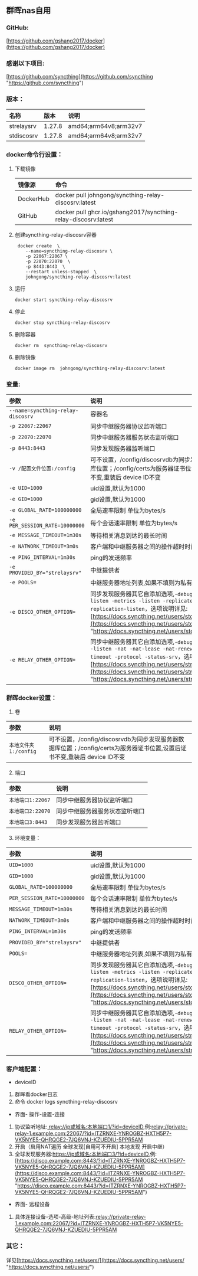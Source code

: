 ## 群晖nas自用

### GitHub:

[https://github.com/gshang2017/docker](https://github.com/gshang2017/docker)

### 感谢以下项目:

[https://github.com/syncthing](https://github.com/syncthing "https://github.com/syncthing")

### 版本：

|名称|版本|说明|
|:-|:-|:-|
|strelaysrv|1.27.8|amd64;arm64v8;arm32v7|
|stdiscosrv|1.27.8|amd64;arm64v8;arm32v7|

### docker命令行设置：

1. 下载镜像

    |镜像源|命令|
    |:-|:-|
    |DockerHub|docker pull johngong/syncthing-relay-discosrv:latest|
    |GitHub|docker pull ghcr.io/gshang2017/syncthing-relay-discosrv:latest|

2. 创建syncthing-relay-discosrv容器

        docker create  \
           --name=syncthing-relay-discosrv \
           -p 22067:22067 \
           -p 22070:22070  \
           -p 8443:8443  \
           --restart unless-stopped  \
           johngong/syncthing-relay-discosrv:latest

3. 运行

       docker start syncthing-relay-discosrv

4. 停止

       docker stop syncthing-relay-discosrv

5. 删除容器

       docker rm  syncthing-relay-discosrv

6. 删除镜像

       docker image rm  johngong/syncthing-relay-discosrv:latest

### 变量:

|参数|说明|
|:-|:-|
| `--name=syncthing-relay-discosrv` |容器名|
| `-p 22067:22067` |同步中继服务器协议监听端口|
| `-p 22070:22070` |同步中继服务器服务状态监听端口|
| `-p 8443:8443` |同步发现服务器监听端口|
| `-v /配置文件位置:/config` |可不设置，/config/discosrvdb为同步发现服务器数据库位置；/config/certs为服务器证书位置,设置后证书不变,重装后 device ID不变|
| `-e UID=1000` |uid设置,默认为1000|
| `-e GID=1000` |gid设置,默认为1000|
| `-e GLOBAL_RATE=100000000` |全局速率限制 单位为bytes/s|
| `-e PER_SESSION_RATE=10000000` | 每个会话速率限制 单位为bytes/s|
| `-e MESSAGE_TIMEOUT=1m30s` |等待相关消息到达的最长时间|
| `-e NATWORK_TIMEOUT=3m0s` | 客户端和中继服务器之间的操作超时时间|
| `-e PING_INTERVAL=1m30s` | ping的发送频率|
| `-e PROVIDED_BY="strelaysrv"` |中继提供者|
| `-e POOLS=` |中继服务器地址列表,如果不填则为私有中继|
| `-e DISCO_OTHER_OPTION=` |同步发现服务器其它自添加选项,`-debug -http -listen -metrics -listen -replicate -replication-listen`，选项说明详见:[https://docs.syncthing.net/users/stdiscosrv.html](https://docs.syncthing.net/users/stdiscosrv.html "https://docs.syncthing.net/users/stdiscosrv.html")|
| `-e RELAY_OTHER_OPTION=` |同步中继服务器其它自添加选项,`-debug -ext-address -listen -nat -nat-lease -nat-renewal -nat-timeout -protocol -status-srv`，选项说明详见:[https://docs.syncthing.net/users/strelaysrv.html](https://docs.syncthing.net/users/strelaysrv.html "https://docs.syncthing.net/users/strelaysrv.html")|

### 群晖docker设置：

1. 卷

|参数|说明|
|:-|:-|
| `本地文件夹1:/config` |可不设置，/config/discosrvdb为同步发现服务器数据库位置；/config/certs为服务器证书位置,设置后证书不变,重装后 device ID不变|

2. 端口

|参数|说明|
|:-|:-|
| `本地端口1:22067` |同步中继服务器协议监听端口|
| `本地端口2:22070` |同步中继服务器服务状态监听端口|
| `本地端口3:8443` |同步发现服务器监听端口|

3. 环境变量：

|参数|说明|
|:-|:-|
| `UID=1000` |uid设置,默认为1000|
| `GID=1000` |gid设置,默认为1000|
| `GLOBAL_RATE=100000000` |全局速率限制 单位为bytes/s|
| `PER_SESSION_RATE=10000000` | 每个会话速率限制 单位为bytes/s|
| `MESSAGE_TIMEOUT=1m30s` |等待相关消息到达的最长时间|
| `NATWORK_TIMEOUT=3m0s` | 客户端和中继服务器之间的操作超时时间|
| `PING_INTERVAL=1m30s` | ping的发送频率|
| `PROVIDED_BY="strelaysrv"` |中继提供者|
| `POOLS=` |中继服务器地址列表,如果不填则为私有中继|
| `DISCO_OTHER_OPTION=` |同步发现服务器其它自添加选项,`-debug -http -listen -metrics -listen -replicate -replication-listen`，选项说明详见:[https://docs.syncthing.net/users/stdiscosrv.html](https://docs.syncthing.net/users/stdiscosrv.html "https://docs.syncthing.net/users/stdiscosrv.html")|
| `RELAY_OTHER_OPTION=` |同步中继服务器其它自添加选项,`-debug -ext-address -listen -nat -nat-lease -nat-renewal -nat-timeout -protocol -status-srv`，选项说明详见:[https://docs.syncthing.net/users/strelaysrv.html](https://docs.syncthing.net/users/strelaysrv.html "https://docs.syncthing.net/users/strelaysrv.html")|

### 客户端配置：

* deviceID

1. 群晖看docker日志
2. 命令
        docker logs syncthing-relay-discosrv

* 界面- 操作-设置-连接

1. 协议监听地址:[ relay://ip或域名:本地端口1/?id=deviceID]( relay://ip或域名:本地端口1/?id=deviceID " relay://ip或域名:本地端口1/?id=deviceID"),例:[relay://private-relay-1.example.com:22067/?id=ITZRNXE-YNROGBZ-HXTH5P7-VK5NYE5-QHRQGE2-7JQ6VNJ-KZUEDIU-5PPR5AM](relay://private-relay-1.example.com:22067/?id=ITZRNXE-YNROGBZ-HXTH5P7-VK5NYE5-QHRQGE2-7JQ6VNJ-KZUEDIU-5PPR5AM "relay://private-relay-1.example.com:22067/?id=ITZRNXE-YNROGBZ-HXTH5P7-VK5NYE5-QHRQGE2-7JQ6VNJ-KZUEDIU-5PPR5AM")
2. 开启（启用NAT遍历 全球发现[自用可不开启] 本地发现 开启中继）
3. 全球发现服务器:[https://ip或域名:本地端口3/?id=deviceID](https://ip或域名:本地端口3/?id=deviceID "https://ip或域名:本地端口3/?id=deviceID"),例:[https://disco.example.com:8443/?id=ITZRNXE-YNROGBZ-HXTH5P7-VK5NYE5-QHRQGE2-7JQ6VNJ-KZUEDIU-5PPR5AM](https://disco.example.com:8443/?id=ITZRNXE-YNROGBZ-HXTH5P7-VK5NYE5-QHRQGE2-7JQ6VNJ-KZUEDIU-5PPR5AM "https://disco.example.com:8443/?id=ITZRNXE-YNROGBZ-HXTH5P7-VK5NYE5-QHRQGE2-7JQ6VNJ-KZUEDIU-5PPR5AM")

*  界面- 远程设备

1. 具体连接设备-选项-高级-地址列表:[relay://private-relay-1.example.com:22067/?id=ITZRNXE-YNROGBZ-HXTH5P7-VK5NYE5-QHRQGE2-7JQ6VNJ-KZUEDIU-5PPR5AM](relay://private-relay-1.example.com:22067/?id=ITZRNXE-YNROGBZ-HXTH5P7-VK5NYE5-QHRQGE2-7JQ6VNJ-KZUEDIU-5PPR5AM "relay://private-relay-1.example.com:22067/?id=ITZRNXE-YNROGBZ-HXTH5P7-VK5NYE5-QHRQGE2-7JQ6VNJ-KZUEDIU-5PPR5AM")

### 其它：

详见[https://docs.syncthing.net/users/](https://docs.syncthing.net/users/ "https://docs.syncthing.net/users/")
